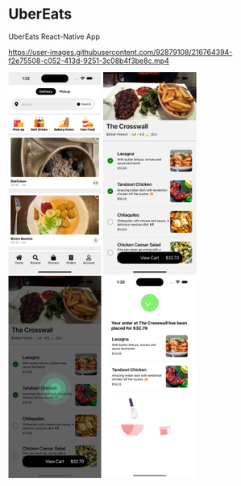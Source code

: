 # UberEats

UberEats React-Native App




https://user-images.githubusercontent.com/92879108/216764394-f2e75508-c052-413d-9251-3c08b4f3be8c.mp4


<img src="/img/UberEats1.png" height="400" alt="Screenshot"/>   <img src="/img/UberEats2.png" height="400" alt="Screenshot"/>   <img src="/img/UberEats3.png" height="400" alt="Screenshot"/>   <img src="/img/UberEats4.png" height="400" alt="Screenshot"/>
